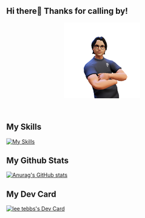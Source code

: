 
## Hi there👋 Thanks for calling by!

<div align="center">
<img height="200" alt="PNG" align="center" src="./assets/Tebbo (2).png">
</div>
  
</br>
</br>

## My Skills
[![My Skills](https://skillicons.dev/icons?i=solidity,react,ipfs,js,html,css,nodejs,vscode,raspberrypi)](https://skillicons.dev)


## My Github Stats
[![Anurag's GitHub stats](https://github-readme-stats.vercel.app/api?username=leetebbs)](https://github.com/anuraghazra/github-readme-stats)

## My Dev Card

<a href="https://app.daily.dev/tebbo"><img src="https://api.daily.dev/devcards/v2/QDa1MeoFQvnccdvd8UrR6.png?type=default&r=q6w" width="250" alt="lee tebbs's Dev Card"/></a>
